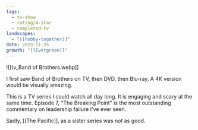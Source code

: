 ```yaml
---
tags:
  - tv-show
  - rating/4-star
  - completed-tv
landscapes:
  - "[[hobby-together]]"
date: 2023-11-25
growth: "[[Evergreen]]"
---
```

![[tv_Band of Brothers.webp]]

I first saw Band of Brothers on TV, then DVD, then Blu-ray. A 4K version would be visually amazing.

This is a TV series I could watch all day long. It is engaging and scary at the same time. Episode 7, "The Breaking Point" is the most outstanding commentary on leadership failure I've ever seen.

Sadly, [[The Pacific]], as a sister series was not as good.